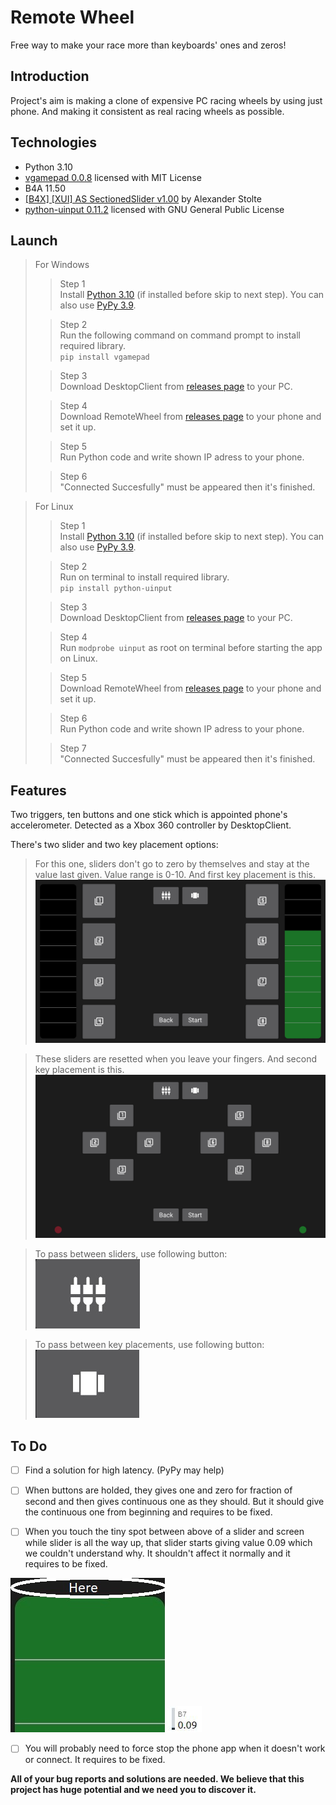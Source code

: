 # Remote Wheel

Free way to make your race more than keyboards' ones and zeros!



## Introduction

Project's aim is making a clone of expensive PC racing wheels by using just phone. And making it consistent as real racing wheels as possible.

## Technologies

- Python 3.10
- [vgamepad 0.0.8](https://pypi.org/project/vgamepad/) licensed with MIT License
- B4A 11.50 
- [[B4X] [XUI] AS SectionedSlider v1.00](https://www.b4x.com/android/forum/threads/b4x-xui-as-sectionedslider.137361/) by Alexander Stolte
- [python-uinput 0.11.2](https://pypi.org/project/python-uinput/) licensed with GNU General Public License

## Launch



> For Windows   
> > Step 1  
> Install [Python 3.10](https://www.python.org/downloads/) (if installed before skip to next step). You can also use [PyPy 3.9](https://www.pypy.org/download.html).
> 
> >Step 2  
> Run the following command on command prompt to install required library.  
> `pip install vgamepad`  
> 
> > Step 3  
> Download DesktopClient from [releases page](https://github.com/malisipi/RemoteWheel/releases) to your PC.
> 
> > Step 4  
> Download RemoteWheel from [releases page](https://github.com/malisipi/RemoteWheel/releases) to your phone and set it up.
> 
> > Step 5  
> Run Python code and write shown IP adress to your phone.
> 
> > Step 6  
> "Connected Succesfully" must be appeared then it's finished.  


> For Linux  
> > Step 1  
>  Install [Python 3.10](https://www.python.org/downloads/) (if installed before skip to next step). You can also use [PyPy 3.9](https://www.pypy.org/download.html).
> 
> > Step 2  
> Run on terminal to install required library.  
> `pip install python-uinput`
> 
> > Step 3  
> Download DesktopClient from [releases page](https://github.com/malisipi/RemoteWheel/releases) to your PC.
> 
> > Step 4  
> Run `modprobe uinput` as root on terminal before starting the app on Linux.
>
> > Step 5  
> Download RemoteWheel from [releases page](https://github.com/malisipi/RemoteWheel/releases) to your phone and set it up.
>
> > Step 6  
> Run Python code and write shown IP adress to your phone.
>
> > Step 7  
> "Connected Succesfully" must be appeared then it's finished.  

## Features

Two triggers, ten buttons and one stick which is appointed phone's accelerometer. Detected as a Xbox 360 controller by DesktopClient.



There's two slider and two key placement options:   

> For this one, sliders don't go to zero by themselves and stay at the value last given. Value range is 0-10. And first key placement is this.
![Image Not Found](./Images/1.jpeg "First slider and key placement option")

> These sliders are resetted when you leave your fingers. And second key placement is this.
![Image Not Found](./Images/6.jpeg "Second slider and key placement option")

> To pass between sliders, use following button:  
![Image Not Found](./Images/7.jpeg "Slider Button")  

> To pass between key placements, use following button:  
![Image Not Found](./Images/8.jpeg "Key Placement Button")   


## To Do 

- [ ] Find a solution for high latency. (PyPy may help)

- [ ] When buttons are holded, they gives one and zero for fraction of second and then gives continuous one as they should. But it should give the continuous one from beginning and requires to be fixed.

- [ ] When you touch the tiny spot between above of a slider and screen while slider is all the way up, that slider starts giving value 0.09 which we couldn't understand why. It shouldn't affect it normally and it requires to be fixed.

![Image Not Found](./Images/9.jpeg "The Spot")
![Image Not Found](./Images/12.jpg "Value")

- [ ] You will probably need to force stop the phone app when it doesn't work or connect. It requires to be fixed.

**All of your bug reports and solutions are needed. We believe that this project has huge potential and we need you to discover it.**